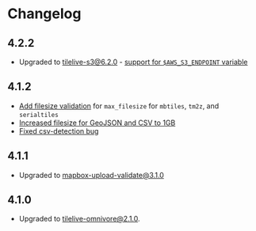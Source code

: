 # Changelog

## 4.2.2

- Upgraded to tilelive-s3@6.2.0 - [support for `$AWS_S3_ENDPOINT` variable](https://github.com/mapbox/tilelive-s3/pull/79)

## 4.1.2

- [Add filesize validation](https://github.com/mapbox/mapbox-upload-limits/pull/5) for `max_filesize` for `mbtiles`, `tm2z`, and `serialtiles`
- [Increased filesize for GeoJSON and CSV to 1GB](https://github.com/mapbox/mapbox-upload-limits/pull/7)
- [Fixed csv-detection bug](https://github.com/mapbox/mapbox-file-sniff/pull/37/files)

## 4.1.1

- Upgraded to mapbox-upload-validate@3.1.0

## 4.1.0

- Upgraded to tilelive-omnivore@2.1.0.
